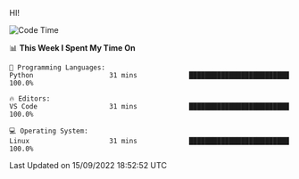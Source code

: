 HI! 
<!--START_SECTION:waka-->
![Code Time](http://img.shields.io/badge/Code%20Time-110%20hrs%208%20mins-blue)

📊 **This Week I Spent My Time On** 

```text
💬 Programming Languages: 
Python                   31 mins             █████████████████████████   100.0%

🔥 Editors: 
VS Code                  31 mins             █████████████████████████   100.0%

💻 Operating System: 
Linux                    31 mins             █████████████████████████   100.0%

```


 Last Updated on 15/09/2022 18:52:52 UTC
<!--END_SECTION:waka-->

